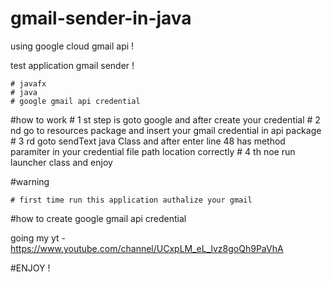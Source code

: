 # gmail-sender-in-java

using google cloud gmail api !

test application gmail sender !

    # javafx
    # java
    # google gmail api credential

#how to work
    # 1 st step is goto google and after create your credential
    # 2 nd go to resources package and insert your gmail credential in api package
    # 3 rd goto sendText java Class and after enter line 48 has method paramiter in your credential file path location correctly
    # 4 th noe run launcher class and enjoy

#warning

    # first time run this application authalize your gmail

#how to create google gmail api credential 

going my yt -  https://www.youtube.com/channel/UCxpLM_eL_lvz8goQh9PaVhA

#ENJOY !
